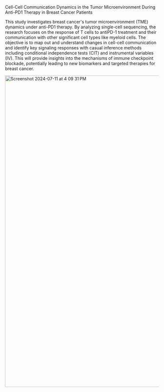 
Cell-Cell Communication Dynamics in the Tumor Microenvironment During Anti-PD1 Therapy in Breast Cancer Patients

This study investigates breast cancer's tumor microenvironment (TME) dynamics under anti-PD1 therapy. By analyzing single-cell sequencing, the research focuses on the response of T cells to antiPD-1 treatment and their communication with other significant cell types like myeloid cells. The objective is to map out and understand changes in cell-cell communication and identify key signaling responses with casual inference methods including conditional independence tests (CIT) and instrumental variables (IV). This will provide insights into the mechanisms of immune checkpoint blockade, potentially leading to new biomarkers and targeted therapies for breast cancer.





<img width="1017" alt="Screenshot 2024-07-11 at 4 09 31 PM" src="https://github.com/user-attachments/assets/38d9c726-c2b7-453b-9e7c-f9a3868c40ad">

